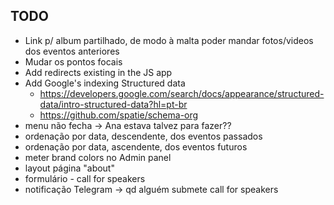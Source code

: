 ## TODO

- Link p/ album partilhado, de modo à malta poder mandar fotos/videos dos eventos anteriores
- Mudar os pontos focais
- Add redirects existing in the JS app
- Add Google's indexing Structured data
  - https://developers.google.com/search/docs/appearance/structured-data/intro-structured-data?hl=pt-br
  - https://github.com/spatie/schema-org
- menu não fecha -> Ana estava talvez para fazer??
- ordenação por data, descendente, dos eventos passados
- ordenação por data, ascendente, dos eventos futuros
- meter brand colors no Admin panel
- layout página "about"
- formulário - call for speakers
- notificação Telegram -> qd alguém submete call for speakers
